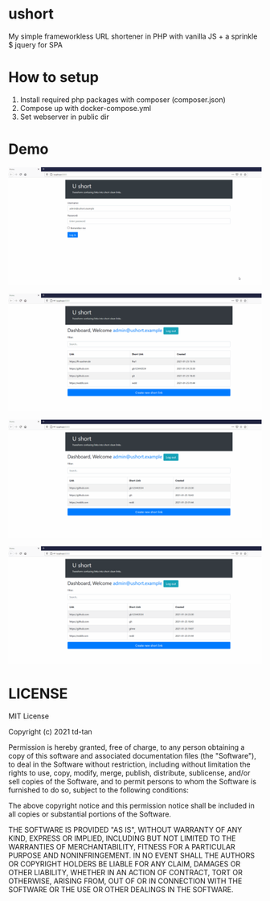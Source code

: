 # ushort
My simple frameworkless URL shortener in PHP with vanilla JS + a sprinkle $ jquery for SPA

# How to setup

1. Install required php packages with composer (composer.json)
2. Compose up with docker-compose.yml
3. Set webserver in public dir

# Demo

![Login](demo/ushort-demo0.gif)

![Edit-Save-Try short link](demo/ushort-demo1.gif)

![Create new short link](demo/ushort-demo3.gif)

![Delete short link](demo/ushort-demo4.gif)

# LICENSE
MIT License

Copyright (c) 2021 td-tan

Permission is hereby granted, free of charge, to any person obtaining a copy
of this software and associated documentation files (the "Software"), to deal
in the Software without restriction, including without limitation the rights
to use, copy, modify, merge, publish, distribute, sublicense, and/or sell
copies of the Software, and to permit persons to whom the Software is
furnished to do so, subject to the following conditions:

The above copyright notice and this permission notice shall be included in all
copies or substantial portions of the Software.

THE SOFTWARE IS PROVIDED "AS IS", WITHOUT WARRANTY OF ANY KIND, EXPRESS OR
IMPLIED, INCLUDING BUT NOT LIMITED TO THE WARRANTIES OF MERCHANTABILITY,
FITNESS FOR A PARTICULAR PURPOSE AND NONINFRINGEMENT. IN NO EVENT SHALL THE
AUTHORS OR COPYRIGHT HOLDERS BE LIABLE FOR ANY CLAIM, DAMAGES OR OTHER
LIABILITY, WHETHER IN AN ACTION OF CONTRACT, TORT OR OTHERWISE, ARISING FROM,
OUT OF OR IN CONNECTION WITH THE SOFTWARE OR THE USE OR OTHER DEALINGS IN THE
SOFTWARE.
